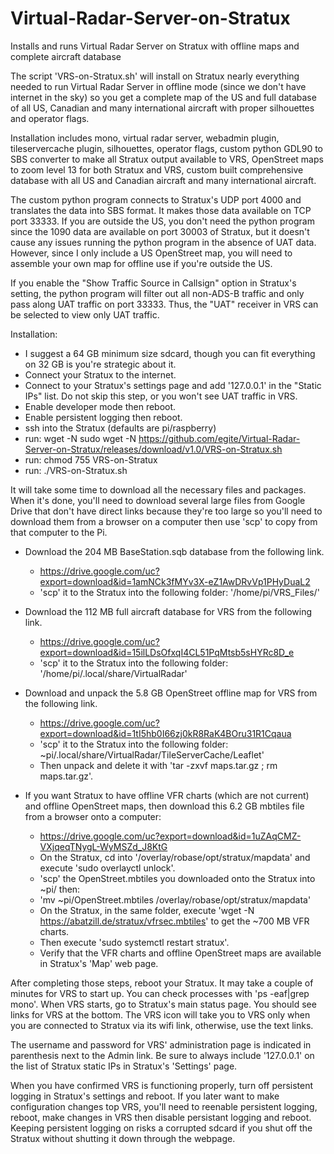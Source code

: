 # Virtual-Radar-Server-on-Stratux
Installs and runs Virtual Radar Server on Stratux with offline maps and complete aircraft database

The script 'VRS-on-Stratux.sh' will install on Stratux nearly everything needed to run Virtual Radar Server in offline mode (since we don't have internet in the sky) so you get a complete map of the US and full database of all US, Canadian and many international aircraft with proper silhouettes and operator flags.  

Installation includes mono, virtual radar server, webadmin plugin, tileservercache plugin, silhouettes, operator flags, custom python GDL90 to SBS converter to make all Stratux output available to VRS, OpenStreet maps to zoom level 13 for both Stratux and VRS, custom built comprehensive database with all US and Canadian aircraft and many international aircraft.

The custom python program connects to Stratux's UDP port 4000 and translates the data into SBS format.  It makes those data available on TCP port 33333.  If you are outside the US, you don't need the python program since the 1090 data are available on port 30003 of Stratux, but it doesn't cause any issues running the python program in the absence of UAT data.  However, since I only include a US OpenStreet map, you will need to assemble your own map for offline use if you're outside the US.

If you enable the "Show Traffic Source in Callsign" option in Stratux's setting, the python program will filter out all non-ADS-B traffic and only pass along UAT traffic on port 33333.  Thus, the "UAT" receiver in VRS can be selected to view only UAT traffic.

Installation:
- I suggest a 64 GB minimum size sdcard, though you can fit everything on 32 GB is you're strategic about it.
- Connect your Stratux to the internet.
- Connect to your Stratux's settings page and add '127.0.0.1' in the "Static IPs" list.  Do not skip this step, or you won't see UAT traffic in VRS.
- Enable developer mode then reboot.
- Enable persistent logging then reboot.
- ssh into the Stratux (defaults are pi/raspberry)
- run:  wget -N sudo wget -N https://github.com/egite/Virtual-Radar-Server-on-Stratux/releases/download/v1.0/VRS-on-Stratux.sh
- run:  chmod 755 VRS-on-Stratux
- run:  ./VRS-on-Stratux.sh
  
It will take some time to download all the necessary files and packages.  When it's done, you'll need to download several large files from Google Drive that don't have direct links because they're too large so you'll need to download them from a browser on a computer then use 'scp' to copy from that computer to the Pi.

- Download the 204 MB BaseStation.sqb database from the following link.
  - https://drive.google.com/uc?export=download&id=1amNCk3fMYv3X-eZ1AwDRvVp1PHyDuaL2
  - 'scp' it to the Stratux into the following folder:  '/home/pi/VRS_Files/'

- Download the 112 MB full aircraft database for VRS from the following link.
  - https://drive.google.com/uc?export=download&id=15ilLDsOfxqI4CL51PqMtsb5sHYRc8D_e
  - 'scp' it to the Stratux into the following folder:  '/home/pi/.local/share/VirtualRadar'

- Download and unpack the 5.8 GB OpenStreet offline map for VRS from the following link.
  - https://drive.google.com/uc?export=download&id=1tI5hb0I66zj0kR8RaK4BOru31R1Cqaua
  - 'scp' it to the Stratux into the following folder:  ~pi/.local/share/VirtualRadar/TileServerCache/Leaflet'
  - Then unpack and delete it with 'tar -zxvf maps.tar.gz ; rm maps.tar.gz'.

- If you want Stratux to have offline VFR charts (which are not current) and offline OpenStreet maps, then download this 6.2 GB mbtiles file from a browser onto a computer:
  - https://drive.google.com/uc?export=download&id=1uZAqCMZ-VXjqeqTNygL-WyMSZd_J8KtG
  - On the Stratux, cd into '/overlay/robase/opt/stratux/mapdata' and execute 'sudo overlayctl unlock'.
  - 'scp' the OpenStreet.mbtiles you downloaded onto the Stratux into ~pi/ then:
  - 'mv ~pi/OpenStreet.mbtiles /overlay/robase/opt/stratux/mapdata'
  - On the Stratux, in the same folder, execute 'wget -N https://abatzill.de/stratux/vfrsec.mbtiles' to get the ~700 MB VFR charts.
  - Then execute 'sudo systemctl restart stratux'.
  - Verify that the VFR charts and offline OpenStreet maps are available in Stratux's 'Map' web page.

After completing those steps, reboot your Stratux.  It may take a couple of minutes for VRS to start up.  You can check processes with 'ps -eaf|grep mono'.
When VRS starts, go to Stratux's main status page.  You should see links for VRS at the bottom.
The VRS icon will take you to VRS only when you are connected to Stratux via its wifi link, otherwise,
use the text links.

The username and password for VRS' administration page is indicated in parenthesis next to the Admin link.
Be sure to always include '127.0.0.1' on the list of Stratux static IPs in Stratux's 'Settings' page.

When you have confirmed VRS is functioning properly, turn off persistent logging in Stratux's settings and reboot.
If you later want to make configuration changes top VRS, you'll need to reenable persistent logging, reboot, make changes in VRS then disable persistant logging and reboot.  Keeping persistent logging on risks a corrupted sdcard if you shut off the Stratux without shutting it down through the webpage.

